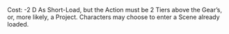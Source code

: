 Cost: -2 D
As Short-Load, but the Action must be 2 Tiers above the Gear’s, or, more likely, a Project. Characters may choose to enter a Scene already loaded.